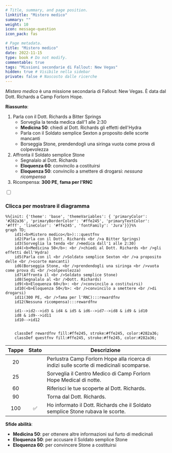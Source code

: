 ```yaml
---
# Title, summary, and page position.
linktitle: "Mistero medico"
summary: ""
weight: 10
icon: message-question
icon_pack: fas

# Page metadata.
title: "Mistero medico"
date: 2022-11-15
type: book # Do not modify.
commentable: true
tags: "Missioni secondarie di Fallout: New Vegas"
hidden: true # Visibile nella sidebar
private: false # Nascosto dalle ricerche
---
```


<div class="fnv">


*Mistero medico* è una missione secondaria di Fallout: New Vegas. È data dal Dott. Richards a Camp Forlorn Hope.

**Riassunto**:
1. Parla con il Dott. Richards a Bitter Springs
   - Sorveglia la tenda medica dall'1 alle 2:30
   - **Medicina 50**: chiedi al Dott. Richards gli effetti dell'Hydra
   - Parla con il Soldato semplice Sexton a proposito delle scorte mancanti
   - Borseggia Stone, prendendogli una siringa vuota come prova di colpevolezza
2. Affronta il Soldato semplice Stone
   - Segnalalo al Dott. Richards
   - **Eloquenza 60**: convincilo a costituirsi
   - **Eloquenza 50**: convincilo a smettere di drogarsi: *nessuna ricompensa*
3.  Ricompensa: **300 PE**, **fama per l'RNC**

<section class="chart-collapse">
<input type="checkbox" name="collapse2" id="handle2">
<h3 class="handle">
<label for="handle2">Clicca per mostrare il diagramma</label>
</h3>
<div class="content">

```mermaid
%%{init: {'theme': 'base', 'themeVariables': { 'primaryColor': '#282a36', 'primaryBorderColor': '#ffe245', 'primaryTextColor': '#fff', 'lineColor': '#ffe245', 'fontFamily': 'Jura'}}}%%
graph TD;
    id1(<b>Mistero medico</b>):::questfnv
    id2(Parla con il Dott. Richards <br />a Bitter Springs)
    id3(Sorveglia la tenda <br />medica dall'1 alle 2:30)
    id4(<b>Medicina 50</b>: <br />chiedi al Dott. Richards <br />gli effetti dell'Hydra)
    id5(Parla con il <br />Soldato semplice Sexton <br />a proposito delle <br />scorte mancanti)
    id6(Borseggia Stone, <br />prendendogli una siringa <br />vuota come prova di <br />colpevolezza)
    id7(Affronta il <br />Soldato semplice Stone) 
    id8(Segnalalo al <br />Dott. Richards)
    id9(<b>Eloquenza 60</b>: <br />convincilo a costituirsi)
    id10(<b>Eloquenza 50</b>: <br />convincilo a smettere <br />di drogarsi)
    id11(300 PE, <br />fama per l'RNC):::rewardfnv
    id12(Nessuna ricompensa):::rewardfnv

    id1-->id2-->id3 & id4 & id5 & id6-->id7-->id8 & id9 & id10
    id8 & id9-->id11
    id10-->id12
    
    
    classDef rewardfnv fill:#ffe245, stroke:#ffe245, color:#282a36;
    classDef questfnv fill:#ffe245, stroke:#ffe245, color:#282a36;
```

</div>
</section>

| Tappe |       Stato        | Descrizione |
|:-----:|:------------------:| ----------- |
|                           20                          |            | Perlustra Camp Forlorn Hope alla ricerca di indizi sulle scorte di medicinali scomparse.                                                                                    |
|                           25                          |            | Sorveglia il Centro Medico di Camp Forlorn Hope Medical di notte.                                                                                                           |
|                           60                          |            | Riferisci le tue scoperte al Dott. Richards.                                                                                                                                |
|                           90                          |            | Torna dal Dott. Richards.                                                                                                                                                   |
|                          100                          | :white_check_mark: | Ho informato il Dott. Richards che il Soldato semplice Stone rubava le scorte.                                                                                              |



**Sfide abilità**:
- **Medicina 50**: per ottenere altre informazioni sul furto di medicinali
- **Eloquenza 50**: per accusare il Soldato semplice Stone
- **Eloquenza 60**: per convincere Stone a costituirsi





</div>


